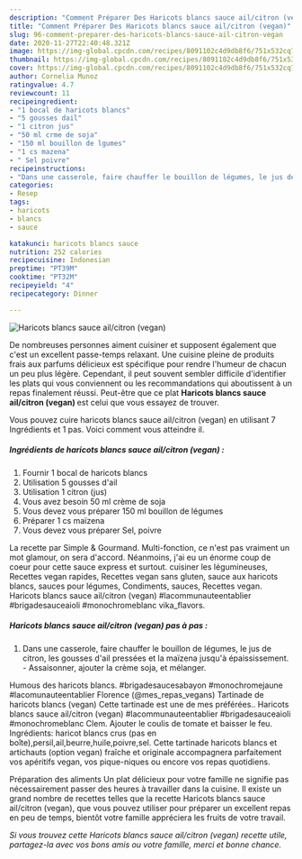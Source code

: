```yaml
---
description: "Comment Préparer Des Haricots blancs sauce ail/citron (vegan)"
title: "Comment Préparer Des Haricots blancs sauce ail/citron (vegan)"
slug: 96-comment-preparer-des-haricots-blancs-sauce-ail-citron-vegan
date: 2020-11-27T22:40:48.321Z
image: https://img-global.cpcdn.com/recipes/8091102c4d9db8f6/751x532cq70/haricots-blancs-sauce-ailcitron-vegan-photo-principale-de-la-recette.jpg
thumbnail: https://img-global.cpcdn.com/recipes/8091102c4d9db8f6/751x532cq70/haricots-blancs-sauce-ailcitron-vegan-photo-principale-de-la-recette.jpg
cover: https://img-global.cpcdn.com/recipes/8091102c4d9db8f6/751x532cq70/haricots-blancs-sauce-ailcitron-vegan-photo-principale-de-la-recette.jpg
author: Cornelia Munoz
ratingvalue: 4.7
reviewcount: 11
recipeingredient:
- "1 bocal de haricots blancs"
- "5 gousses dail"
- "1 citron jus"
- "50 ml crme de soja"
- "150 ml bouillon de lgumes"
- "1 cs mazena"
- " Sel poivre"
recipeinstructions:
- "Dans une casserole, faire chauffer le bouillon de légumes, le jus de citron, les gousses d&#39;ail pressées et la maïzena jusqu&#39;à épaississement. Assaisonner, ajouter la crème soja, et mélanger."
categories:
- Resep
tags:
- haricots
- blancs
- sauce

katakunci: haricots blancs sauce 
nutrition: 252 calories
recipecuisine: Indonesian
preptime: "PT39M"
cooktime: "PT32M"
recipeyield: "4"
recipecategory: Dinner

---
```



![Haricots blancs sauce ail/citron (vegan)](https://img-global.cpcdn.com/recipes/8091102c4d9db8f6/751x532cq70/haricots-blancs-sauce-ailcitron-vegan-photo-principale-de-la-recette.jpg)

De nombreuses personnes aiment cuisiner et supposent également que c'est un excellent passe-temps relaxant. Une cuisine pleine de produits frais aux parfums délicieux est spécifique pour rendre l'humeur de chacun un peu plus légère. Cependant, il peut souvent sembler difficile d'identifier les plats qui vous conviennent ou les recommandations qui aboutissent à un repas finalement réussi. Peut-être que ce plat <strong> Haricots blancs sauce ail/citron (vegan) </strong> est celui que vous essayez de trouver.

<!--inarticleads1-->

Vous pouvez cuire haricots blancs sauce ail/citron (vegan) en utilisant 7 Ingrédients et 1 pas. Voici comment vous atteindre il.

##### Ingrédients de haricots blancs sauce ail/citron (vegan) :

1. Fournir 1 bocal de haricots blancs
1. Utilisation 5 gousses d&#39;ail
1. Utilisation 1 citron (jus)
1. Vous avez besoin 50 ml crème de soja
1. Vous devez vous préparer 150 ml bouillon de légumes
1. Préparer 1 cs maïzena
1. Vous devez vous préparer  Sel, poivre


La recette par Simple &amp; Gourmand. Multi-fonction, ce n&#39;est pas vraiment un mot glamour, on sera d&#39;accord. Néanmoins, j&#39;ai eu un énorme coup de coeur pour cette sauce express et surtout. cuisiner les légumineuses, Recettes vegan rapides, Recettes vegan sans gluten, sauce aux haricots blancs, sauces pour légumes, Condiments, sauces, Recettes vegan. Haricots blancs sauce ail/citron (vegan) #lacommunauteentablier #brigadesauceaioli #monochromeblanc vika_flavors. 

<!--inarticleads2-->

##### Haricots blancs sauce ail/citron (vegan) pas à pas :

1. Dans une casserole, faire chauffer le bouillon de légumes, le jus de citron, les gousses d&#39;ail pressées et la maïzena jusqu&#39;à épaississement. - Assaisonner, ajouter la crème soja, et mélanger.


Humous des haricots blancs. #brigadesaucesabayon #monochromejaune #lacomunauteentablier Florence (@mes_repas_vegans) Tartinade de haricots blancs (vegan) Cette tartinade est une de mes préférées.. Haricots blancs sauce ail/citron (vegan) #lacommunauteentablier #brigadesauceaioli #monochromeblanc Clem. Ajouter le coulis de tomate et baisser le feu. Ingrédients: haricot blancs crus (pas en boîte),persil,ail,beurre,huile,poivre,sel. Cette tartinade haricots blancs et artichauts (option vegan) fraîche et originale accompagnera parfaitement vos apéritifs vegan, vos pique-niques ou encore vos repas quotidiens. 

<!--inarticleads1-->

<p>
Préparation des aliments Un plat délicieux pour votre famille ne signifie pas nécessairement passer des heures à travailler dans la cuisine. Il existe un grand nombre de recettes telles que la recette Haricots blancs sauce ail/citron (vegan), que vous pouvez utiliser pour préparer un excellent repas en peu de temps, bientôt votre famille appréciera les fruits de votre travail.
</p>

<p>
<i>Si vous trouvez cette Haricots blancs sauce ail/citron (vegan) recette utile, partagez-la avec vos bons amis ou votre famille, merci et bonne chance.</i>
</p>
